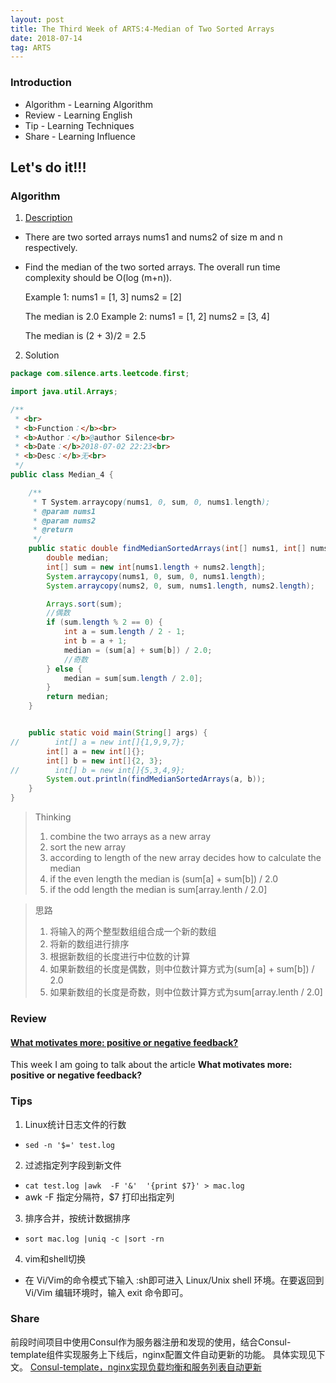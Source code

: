 ```yaml
---
layout: post
title: The Third Week of ARTS:4-Median of Two Sorted Arrays
date: 2018-07-14
tag: ARTS
---
```


### Introduction
- Algorithm  - Learning Algorithm
- Review  - Learning English
- Tip - Learning Techniques
- Share - Learning Influence

## Let's do it!!!
### Algorithm

1. [Description](https://leetcode.com/problems/median-of-two-sorted-arrays/description/)
- There are two sorted arrays nums1 and nums2 of size m and n respectively.
- Find the median of the two sorted arrays. The overall run time complexity should be O(log (m+n)).

    Example 1:
    nums1 = [1, 3]
    nums2 = [2]

    The median is 2.0
    Example 2:
    nums1 = [1, 2]
    nums2 = [3, 4]

    The median is (2 + 3)/2 = 2.5


2. Solution

```java
package com.silence.arts.leetcode.first;

import java.util.Arrays;

/**
 * <br>
 * <b>Function：</b><br>
 * <b>Author：</b>@author Silence<br>
 * <b>Date：</b>2018-07-02 22:23<br>
 * <b>Desc：</b>无<br>
 */
public class Median_4 {

    /**
     * T System.arraycopy(nums1, 0, sum, 0, nums1.length);
     * @param nums1
     * @param nums2
     * @return
     */
    public static double findMedianSortedArrays(int[] nums1, int[] nums2) {
        double median;
        int[] sum = new int[nums1.length + nums2.length];
        System.arraycopy(nums1, 0, sum, 0, nums1.length);
        System.arraycopy(nums2, 0, sum, nums1.length, nums2.length);

        Arrays.sort(sum);
        //偶数
        if (sum.length % 2 == 0) {
            int a = sum.length / 2 - 1;
            int b = a + 1;
            median = (sum[a] + sum[b]) / 2.0;
            //奇数
        } else {
            median = sum[sum.length / 2.0];
        }
        return median;
    }


    public static void main(String[] args) {
//        int[] a = new int[]{1,9,9,7};
        int[] a = new int[]{};
        int[] b = new int[]{2, 3};
//        int[] b = new int[]{5,3,4,9};
        System.out.println(findMedianSortedArrays(a, b));
    }
}

```

> Thinking
> 1. combine the two arrays as a new array
> 2. sort the new array
> 3. according to length of the new array decides how to calculate the median
> 4. if the even length the median is (sum[a] + sum[b]) / 2.0
> 5. if the odd length the median is sum[array.lenth / 2.0]


> 思路
> 1. 将输入的两个整型数组组合成一个新的数组
> 2. 将新的数组进行排序
> 3. 根据新数组的长度进行中位数的计算
> 4. 如果新数组的长度是偶数，则中位数计算方式为(sum[a] + sum[b]) / 2.0
> 5. 如果新数组的长度是奇数，则中位数计算方式为sum[array.lenth / 2.0]


### Review
#### [What motivates more: positive or negative feedback?](https://medium.com/swlh/what-motivates-more-positive-or-negative-feedback-9364133bd58b)
This week I am going to talk about the article **What motivates more: positive or negative feedback?**


### Tips
1. Linux统计日志文件的行数
- `sed -n '$=' test.log`
2. 过滤指定列字段到新文件
- `cat test.log |awk  -F '&'  '{print $7}' > mac.log`
- awk -F 指定分隔符，$7 打印出指定列
3. 排序合并，按统计数据排序
- `sort mac.log |uniq -c |sort -rn`

4. vim和shell切换
- 在 Vi/Vim的命令模式下输入 :sh即可进入 Linux/Unix shell 环境。在要返回到 Vi/Vim 编辑环境时，输入 exit 命令即可。

### Share
前段时间项目中使用Consul作为服务器注册和发现的使用，结合Consul-template组件实现服务上下线后，nginx配置文件自动更新的功能。
具体实现见下文。
[Consul-template，nginx实现负载均衡和服务列表自动更新](http://zxsilence.cn/2018/04/Consul-template,-Nginx%E5%AE%9E%E7%8E%B0Thrift-Consul%E8%B4%9F%E8%BD%BD%E5%9D%87%E8%A1%A1/)

